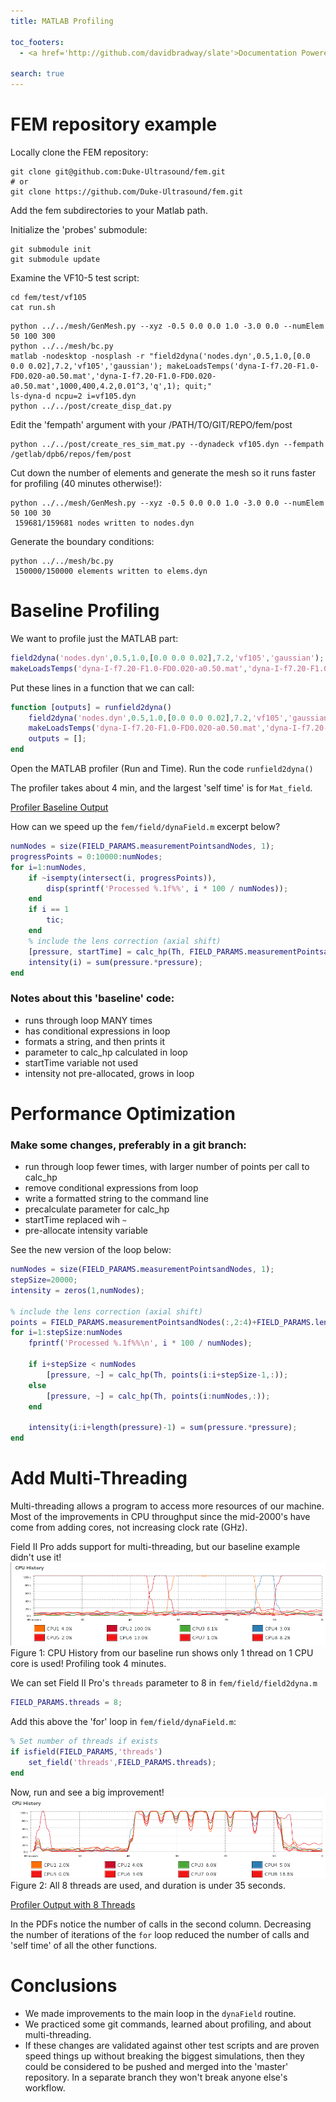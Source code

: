 ```yaml
---
title: MATLAB Profiling

toc_footers:
  - <a href='http://github.com/davidbradway/slate'>Documentation Powered by Slate</a>

search: true
---
```



# FEM repository example

Locally clone the FEM repository:
```shell
git clone git@github.com:Duke-Ultrasound/fem.git
# or
git clone https://github.com/Duke-Ultrasound/fem.git
```

Add the fem subdirectories to your Matlab path.

Initialize the 'probes' submodule:
```shell
git submodule init
git submodule update
```

Examine the VF10-5 test script:
```shell
cd fem/test/vf105 
cat run.sh 
```

```shell
python ../../mesh/GenMesh.py --xyz -0.5 0.0 0.0 1.0 -3.0 0.0 --numElem 50 100 300
python ../../mesh/bc.py
matlab -nodesktop -nosplash -r "field2dyna('nodes.dyn',0.5,1.0,[0.0 0.0 0.02],7.2,'vf105','gaussian'); makeLoadsTemps('dyna-I-f7.20-F1.0-FD0.020-a0.50.mat','dyna-I-f7.20-F1.0-FD0.020-a0.50.mat',1000,400,4.2,0.01^3,'q',1); quit;"
ls-dyna-d ncpu=2 i=vf105.dyn
python ../../post/create_disp_dat.py
```

Edit the 'fempath' argument with your /PATH/TO/GIT/REPO/fem/post
```shell
python ../../post/create_res_sim_mat.py --dynadeck vf105.dyn --fempath /getlab/dpb6/repos/fem/post
```

Cut down the number of elements and generate the mesh so it runs faster for profiling (40 minutes otherwise!):
```shell
python ../../mesh/GenMesh.py --xyz -0.5 0.0 0.0 1.0 -3.0 0.0 --numElem 50 100 30
 159681/159681 nodes written to nodes.dyn
```

Generate the boundary conditions:
```shell
python ../../mesh/bc.py
 150000/150000 elements written to elems.dyn
```


# Baseline Profiling

We want to profile just the MATLAB part:
```matlab
field2dyna('nodes.dyn',0.5,1.0,[0.0 0.0 0.02],7.2,'vf105','gaussian');
makeLoadsTemps('dyna-I-f7.20-F1.0-FD0.020-a0.50.mat','dyna-I-f7.20-F1.0-FD0.020-a0.50.mat',1000,400,4.2,0.01^3,'q',1);
```

Put these lines in a function that we can call:
```matlab
function [outputs] = runfield2dyna()
    field2dyna('nodes.dyn',0.5,1.0,[0.0 0.0 0.02],7.2,'vf105','gaussian');
    makeLoadsTemps('dyna-I-f7.20-F1.0-FD0.020-a0.50.mat','dyna-I-f7.20-F1.0-FD0.020-a0.50.mat',1000,400,4.2,0.01^3,'q',1);
    outputs = [];
end
```

Open the MATLAB profiler (Run and Time). Run the code `runfield2dyna()`

The profiler takes about 4 min, and the largest 'self time' is for `Mat_field`.

[Profiler Baseline Output](images/ProfilerBaseline.pdf)

How can we speed up the `fem/field/dynaField.m` excerpt below?

```matlab
numNodes = size(FIELD_PARAMS.measurementPointsandNodes, 1);
progressPoints = 0:10000:numNodes;
for i=1:numNodes,
    if ~isempty(intersect(i, progressPoints)),
        disp(sprintf('Processed %.1f%%', i * 100 / numNodes));
    end
    if i == 1
        tic;
    end
    % include the lens correction (axial shift)
    [pressure, startTime] = calc_hp(Th, FIELD_PARAMS.measurementPointsandNodes(i,2:4)+FIELD_PARAMS.lens_correction_m);
    intensity(i) = sum(pressure.*pressure);
end
```

### Notes about this 'baseline' code:
- runs through loop MANY times
- has conditional expressions in loop
- formats a string, and then prints it
- parameter to calc_hp calculated in loop
- startTime variable not used
- intensity not pre-allocated, grows in loop


# Performance Optimization

### Make some changes, preferably in a git branch:
- run through loop fewer times, with larger number of points per call to calc_hp
- remove conditional expressions from loop
- write a formatted string to the command line
- precalculate parameter for calc_hp
- startTime replaced wih `~`
- pre-allocate intensity variable

See the new version of the loop below:
```matlab
numNodes = size(FIELD_PARAMS.measurementPointsandNodes, 1);
stepSize=20000;
intensity = zeros(1,numNodes);

% include the lens correction (axial shift)
points = FIELD_PARAMS.measurementPointsandNodes(:,2:4)+FIELD_PARAMS.lens_correction_m;
for i=1:stepSize:numNodes
    fprintf('Processed %.1f%%\n', i * 100 / numNodes);

    if i+stepSize < numNodes
        [pressure, ~] = calc_hp(Th, points(i:i+stepSize-1,:));
    else
        [pressure, ~] = calc_hp(Th, points(i:numNodes,:));
    end
    
    intensity(i:i+length(pressure)-1) = sum(pressure.*pressure);
end
```


# Add Multi-Threading

Multi-threading allows a program to access more resources of our machine. Most of the improvements in CPU throughput since the mid-2000's have come from adding cores, not increasing clock rate (GHz).

Field II Pro adds support for multi-threading, but our baseline example didn't use it!
![Baseline CPU Usage](images/CPU.png "1 thread")
Figure 1: CPU History from our baseline run shows only 1 thread on 1 CPU core is used! Profiling took 4 minutes.

We can set Field II Pro's `threads` parameter to 8 in `fem/field/field2dyna.m` 
```matlab
FIELD_PARAMS.threads = 8;
```

Add this above the 'for' loop in `fem/field/dynaField.m`:
```matlab
% Set number of threads if exists
if isfield(FIELD_PARAMS,'threads')
    set_field('threads',FIELD_PARAMS.threads);
end
```

Now, run and see a big improvement!
![8 Theaded CPU Usage](images/CPU8.png "8 threads")
Figure 2: All 8 threads are used, and duration is under 35 seconds.

[Profiler Output with 8 Threads](images/Profiler8Threads.pdf)

In the PDFs notice the number of calls in the second column. 
Decreasing the number of iterations of the `for` loop reduced the number of calls and 'self time' of all the other functions.


# Conclusions
- We made improvements to the main loop in the `dynaField` routine.
- We practiced some git commands, learned about profiling, and about multi-threading.
- If these changes are validated against other test scripts and are proven speed things up without breaking the biggest simulations, then they could be considered to be pushed and merged into the 'master' repository. In a separate branch they won't break anyone else's workflow.
